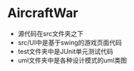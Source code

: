 # AircraftWar
* 源代码在src文件夹之下
* src/UI中是基于swing的游戏页面代码
* test文件夹中是JUnit单元测试代码
* uml文件夹中是各种设计模式的uml类图
